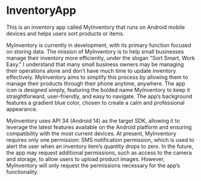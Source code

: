 # InventoryApp
This is an inventory app called MyInventory that runs on Android mobile devices and helps users sort products or items.

MyInventory is currently in development, with its primary function focused on storing data. The mission of MyInventory is to help small businesses manage their inventory more efficiently, under the slogan "Sort Smart, Work Easy." I understand that many small business owners may be managing their operations alone and don’t have much time to update inventory effectively. MyInventory aims to simplify this process by allowing them to manage their products through their phone anytime, anywhere. The app icon is designed simply, featuring the bolded name MyInventory to keep it straightforward, user-friendly, and easy to navigate. The app’s background features a gradient blue color, chosen to create a calm and professional appearance.
       
MyInventory uses API 34 (Android 14) as the target SDK, allowing it to leverage the latest features available on the Android platform and ensuring compatibility with the most current devices. 
At present, MyInventory requires only one permission: SMS notification permission, which is used to alert the user when an inventory item’s quantity drops to zero. In the future, the app may request additional permissions, such as access to the camera and storage, to allow users to upload product images. However, MyInventory will only request the permissions necessary for the app’s functionality.
